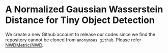# A Normalized Gaussian Wasserstein Distance for Tiny Object Detection

We create a new Github account to release our codes since we find the repository cannot be cloned from `anonymous github`. Please refer [NWDMetric/NWD](https://github.com/NWDMetric/NWD.git).


